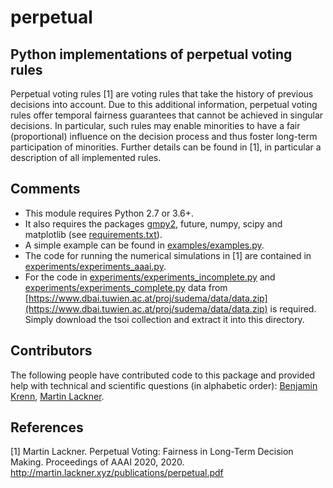 # perpetual


## Python implementations of perpetual voting rules

Perpetual voting rules [1] are voting rules that take the history of previous
decisions into account. Due to this additional information, perpetual voting
rules offer temporal fairness guarantees that cannot be achieved in singular decisions.
In particular, such rules may enable minorities to have a fair (proportional)
influence on the decision process and thus foster long-term participation of minorities.
Further details can be found in [1], in particular a description of all
implemented rules.

## Comments

* This module requires Python 2.7 or 3.6+.
* It also requires the packages [gmpy2](https://gmpy2.readthedocs.io/), future, numpy, scipy and matplotlib (see [requirements.txt](requirements.txt)).
* A simple example can be found in [examples/examples.py](examples/examples.py).
* The code for running the numerical simulations in [1] are contained in [experiments/experiments_aaai.py](experiments/experiments_aaai.py).
* For the code in [experiments/experiments_incomplete.py](experiments/experiments_incomplete.py) and [experiments/experiments_complete.py](experiments/experiments_complete.py) data from [https://www.dbai.tuwien.ac.at/proj/sudema/data/data.zip](https://www.dbai.tuwien.ac.at/proj/sudema/data/data.zip) is required. Simply download the tsoi collection and extract it into this directory. 

## Contributors

The following people have contributed code to this package and provided help with technical and scientific questions (in alphabetic order): [Benjamin Krenn](https://github.com/benjaminkrenn), [Martin Lackner](http://martin.lackner.xyz/).

## References

[1] Martin Lackner. Perpetual Voting: Fairness in Long-Term Decision Making. Proceedings of AAAI 2020, 2020. http://martin.lackner.xyz/publications/perpetual.pdf
